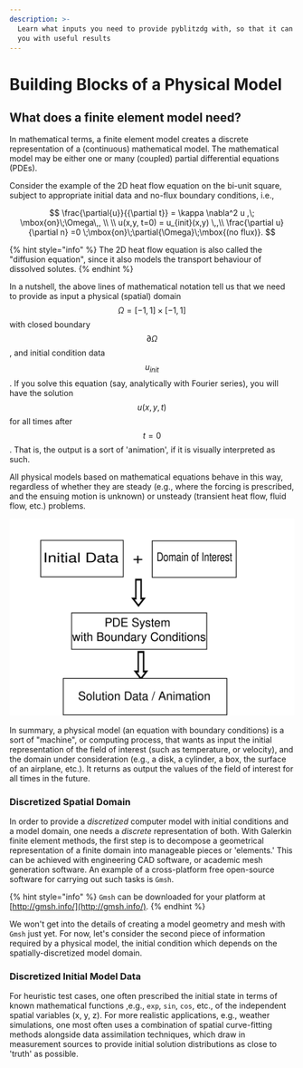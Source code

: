 ```yaml
---
description: >-
  Learn what inputs you need to provide pyblitzdg with, so that it can provide
  you with useful results
---
```


# Building Blocks of a Physical Model

## What does a finite element model need?

In mathematical terms, a finite element model creates a discrete representation of a \(continuous\) mathematical model. The mathematical model may be either one or many \(coupled\) partial differential equations \(PDEs\).

Consider the example of the 2D heat flow equation on the bi-unit square, subject to appropriate initial data and no-flux boundary conditions, i.e.,

$$
\frac{\partial{u}}{{\partial t}} = \kappa \nabla^2 u ,\; \mbox{on}\;\Omega\,, \\ \\
u(x,y, t=0) = u_{init}(x,y) \,,\\
\frac{\partial u}{\partial n} =0 \;\mbox{on}\;\partial{\Omega}\;\mbox{(no flux)}.
$$

{% hint style="info" %}
 The 2D heat flow equation is also called the "diffusion equation", since it also models the transport behaviour of dissolved solutes.
{% endhint %}

In a nutshell, the above lines of mathematical notation tell us that we need to provide as input a physical \(spatial\) domain $$\Omega = [-1,1] \times [-1, 1]$$ with closed boundary $$\partial \Omega$$, and initial condition data $$u_{init}$$. If you solve this equation \(say, analytically with Fourier series\), you will have the solution $$u(x,y,t)$$ for all times after $$t=0$$. That is, the output is a sort of 'animation', if it is visually interpreted as such.

All physical models based on mathematical equations behave in this way, regardless of whether they are steady \(e.g., where the forcing is prescribed, and the ensuing motion is unknown\) or unsteady \(transient heat flow, fluid flow, etc.\) problems.

![Workflow for obtaining the solution to a physical problem of interest.](../.gitbook/assets/method-draw-image-2.svg)

In summary, a physical model \(an equation with boundary conditions\) is a sort of "machine", or computing process, that wants as input the initial representation of the field of interest \(such as temperature, or velocity\), and the domain under consideration \(e.g., a disk, a cylinder, a box, the surface of an airplane, etc.\). It returns as output the values of the field of interest for all times in the future.

### Discretized Spatial Domain

In order to provide a _discretized_ computer model with initial conditions and a model domain, one needs a _discrete_ representation of both. With Galerkin finite element methods, the first step is to decompose a geometrical representation of a finite domain into manageable pieces or 'elements.' This can be achieved with engineering CAD software, or academic mesh generation software. An example of a cross-platform free open-source software for carrying out such tasks is `Gmsh`.

{% hint style="info" %}
`Gmsh` can be downloaded for your platform at [http://gmsh.info/](http://gmsh.info/).
{% endhint %}

We won't get into the details of creating a model geometry and mesh with `Gmsh` just yet. For now, let's consider the second piece of information required by a physical model, the initial condition which depends on the spatially-discretized model domain.

### Discretized Initial Model Data

For heuristic test cases, one often prescribed the initial state in terms of known mathematical functions ,e.g., `exp`, `sin`, `cos`, etc., of the independent spatial variables \(x, y, z\). For more realistic applications, e.g., weather simulations, one most often uses a combination of spatial curve-fitting methods alongside data assimilation techniques, which draw in measurement sources to provide initial solution distributions as close to 'truth' as possible. 

